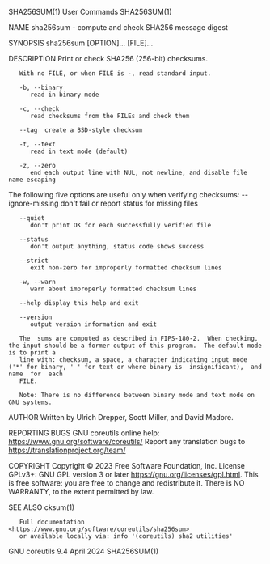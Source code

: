 SHA256SUM(1)								 User Commands								  SHA256SUM(1)

NAME
       sha256sum - compute and check SHA256 message digest

SYNOPSIS
       sha256sum [OPTION]... [FILE]...

DESCRIPTION
       Print or check SHA256 (256-bit) checksums.

       With no FILE, or when FILE is -, read standard input.

       -b, --binary
	      read in binary mode

       -c, --check
	      read checksums from the FILEs and check them

       --tag  create a BSD-style checksum

       -t, --text
	      read in text mode (default)

       -z, --zero
	      end each output line with NUL, not newline, and disable file name escaping

   The following five options are useful only when verifying checksums:
       --ignore-missing
	      don't fail or report status for missing files

       --quiet
	      don't print OK for each successfully verified file

       --status
	      don't output anything, status code shows success

       --strict
	      exit non-zero for improperly formatted checksum lines

       -w, --warn
	      warn about improperly formatted checksum lines

       --help display this help and exit

       --version
	      output version information and exit

       The  sums are computed as described in FIPS-180-2.  When checking, the input should be a former output of this program.	The default mode is to print a
       line with: checksum, a space, a character indicating input mode ('*' for binary, ' ' for text or where binary is	 insignificant),  and  name  for  each
       FILE.

       Note: There is no difference between binary mode and text mode on GNU systems.

AUTHOR
       Written by Ulrich Drepper, Scott Miller, and David Madore.

REPORTING BUGS
       GNU coreutils online help: <https://www.gnu.org/software/coreutils/>
       Report any translation bugs to <https://translationproject.org/team/>

COPYRIGHT
       Copyright © 2023 Free Software Foundation, Inc.	License GPLv3+: GNU GPL version 3 or later <https://gnu.org/licenses/gpl.html>.
       This is free software: you are free to change and redistribute it.  There is NO WARRANTY, to the extent permitted by law.

SEE ALSO
       cksum(1)

       Full documentation <https://www.gnu.org/software/coreutils/sha256sum>
       or available locally via: info '(coreutils) sha2 utilities'

GNU coreutils 9.4							  April 2024								  SHA256SUM(1)
